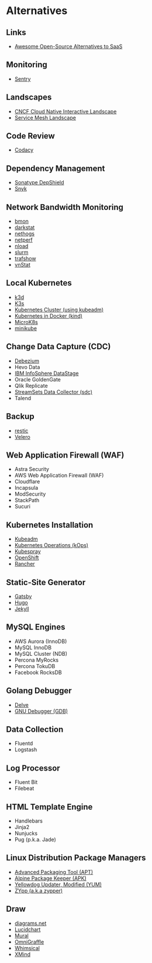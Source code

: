# Alternatives

## Links

- [Awesome Open-Source Alternatives to SaaS](https://github.com/RunaCapital/awesome-oss-alternatives)

## Monitoring

- [Sentry](https://sentry.io)

## Landscapes

- [CNCF Cloud Native Interactive Landscape](https://landscape.cncf.io/)
- [Service Mesh Landscape](https://layer5.io/landscape/)

## Code Review

- [Codacy](https://www.codacy.com)

## Dependency Management

- [Sonatype DepShield](https://community.sonatype.com/c/depshield)
- [Snyk](https://snyk.io/)

## Network Bandwidth Monitoring

- [bmon](/bmon.md)
- [darkstat](/darkstat.md)
- [nethogs](/nethogs.md)
- [netperf](/netperf.md)
- [nload](/nload.md)
- [slurm](/slurm.md)
- [trafshow](/trafshow.md)
- [vnStat](/vnstat.md)

## Local Kubernetes

- [k3d](/k3d.md)
- [K3s](/k3s.md)
- [Kubernetes Cluster (using kubeadm)](/kubernetes/kubernetes-cluster.md)
- [Kubernetes in Docker (kind)](/kind/README.md)
- [MicroK8s](/microk8s.md)
- [minikube](/minikube.md)

## Change Data Capture (CDC)

- [Debezium](/debezium.md)
- Hevo Data
- [IBM InfoSphere DataStage](/ibm/ibm-infosphere-datastage.md)
- Oracle GoldenGate
- Qlik Replicate
- [StreamSets Data Collector (sdc)](/streamsets/streamsets-datacollector.md)
- Talend

## Backup

- [restic](/restic.md)
- [Velero](/velero.md)

## Web Application Firewall (WAF)

- Astra Security
- AWS Web Application Firewall (WAF)
- Cloudflare
- Incapsula
- ModSecurity
- StackPath
- Sucuri

## Kubernetes Installation

- [Kubeadm](/kubeadm.md)
- [Kubernetes Operations (kOps)](/kops/README.md)
- [Kubespray](/kubespray.md)
- [OpenShift](/openshift.md)
- [Rancher](/rancher.md)

## Static-Site Generator

- [Gatsby](/gatsby.md)
- [Hugo](/hugo.md)
- [Jekyll](/jekyll.md)

## MySQL Engines

- AWS Aurora (InnoDB)
- MySQL InnoDB
- MySQL Cluster (NDB)
- Percona MyRocks
- Percona TokuDB
- Facebook RocksDB

## Golang Debugger

- [Delve](/delve.md)
- [GNU Debugger (GDB)](/gnu/gdb.md)

## Data Collection

- Fluentd
- Logstash

## Log Processor

- Fluent Bit
- Filebeat

## HTML Template Engine

- Handlebars
- Jinja2
- Nunjucks
- Pug (p.k.a. Jade)

## Linux Distribution Package Managers

- [Advanced Packaging Tool (APT)](/apt.md)
- [Alpine Package Keeper (APK)](/apk.md)
- [Yellowdog Updater, Modified (YUM)](/yum.md)
- [ZYpp (a.k.a zypper)](/zypp.md)

## Draw

- [diagrams.net](https://diagrams.net/)
- [Lucidchart](https://lucidchart.com)
- [Mural](https://mural.co/)
- [OmniGraffle](https://omnigroup.com/omnigraffle)
- [Whimsical](https://whimsical.com)
- [XMind](https://xmind.net/)
